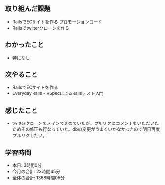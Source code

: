 ## 取り組んだ課題
- RailsでECサイトを作る プロモーションコード
- Railsでtwitterクローンを作る
## わかったこと
- 特になし
## 次やること
- RailsでECサイトを作る
- Everyday Rails - RSpecによるRailsテスト入門
## 感じたこと
- twitterクローンをメインで進めていたが、プルリクにコメントをいただいたためその修正も行なっていた。dbの変更がうまくいかなかったので明日再度プルリクしたい。 
## 学習時間
- 本日: 3時間0分
- 今月の合計: 23時間45分
- 全体の合計: 1368時間05分
